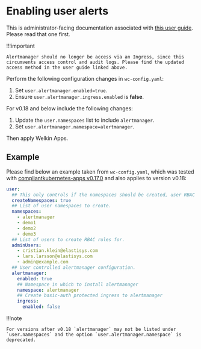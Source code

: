 # Enabling user alerts

This is administrator-facing documentation associated with [this user guide](../user-guide/alerts.md). Please read that one first.

!!!important

    Alertmanager should no longer be access via an Ingress, since this circumvents access control and audit logs. Please find the updated access method in the user guide linked above.

Perform the following configuration changes in `wc-config.yaml`:

1. Set `user.alertmanager.enabled=true`.
1. Ensure `user.alertmanager.ingress.enabled` is **false**.

For v0.18 and below include the following changes:

1. Update the `user.namespaces` list to include `alertmanager`.
1. Set `user.alertmanager.namespace=alertmanager`.

Then apply Welkin Apps.

## Example

Please find below an example taken from `wc-config.yaml`, which was tested with [compliantkubernetes-apps v0.17.0](https://github.com/elastisys/compliantkubernetes-apps/releases/tag/v0.17.0) and also applies to version v0.18:

```yaml
user:
  ## This only controls if the namespaces should be created, user RBAC is always created.
  createNamespaces: true
  ## List of user namespaces to create.
  namespaces:
    - alertmanager
    - demo1
    - demo2
    - demo3
  ## List of users to create RBAC rules for.
  adminUsers:
    - cristian.klein@elastisys.com
    - lars.larsson@elastisys.com
    - admin@example.com
  ## User controlled alertmanager configuration.
  alertmanager:
    enabled: true
    ## Namespace in which to install alertmanager
    namespace: alertmanager
    ## Create basic-auth protected ingress to alertmanager
    ingress:
      enabled: false
```

!!!note

    For versions after v0.18 `alertmanager` may not be listed under `user.namespaces` and the option `user.alertmanager.namespace` is deprecated.
